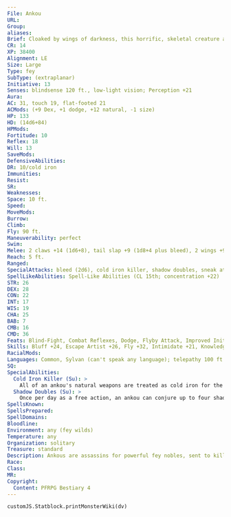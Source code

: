 ```yaml
---
File: Ankou
URL: 
Group: 
aliases: 
Brief: Cloaked by wings of darkness, this horrific, skeletal creature appears to burn from within.
CR: 14
XP: 38400
Alignment: LE
Size: Large
Type: fey
SubType: (extraplanar)
Initiative: 13
Senses: blindsense 120 ft., low-light vision; Perception +21
Aura: 
AC: 31, touch 19, flat-footed 21
ACMods: (+9 Dex, +1 dodge, +12 natural, -1 size)
HP: 133
HD: (14d6+84)
HPMods: 
Fortitude: 10
Reflex: 18
Will: 13
SaveMods: 
DefensiveAbilities: 
DR: 10/cold iron
Immunities: 
Resist: 
SR: 
Weaknesses: 
Space: 10 ft.
Speed: 
MoveMods: 
Burrow: 
Climb: 
Fly: 90 ft.
Maneuverability: perfect
Swim: 
Melee: 2 claws +14 (1d6+8), tail slap +9 (1d8+4 plus bleed), 2 wings +9 (1d8+4 plus bleed)
Reach: 5 ft.
Ranged: 
SpecialAttacks: bleed (2d6), cold iron killer, shadow doubles, sneak attack +3d6
SpellLikeAbilities: Spell-Like Abilities (CL 15th; concentration +22)  At Will-deeper darkness, ray of exhaustion (DC 20), silence (self only) 3/day-dimensional anchor, greater teleport, true seeing 1/day-circle of death (DC 23), discern location, prismatic spray (DC 24)
STR: 26
DEX: 28
CON: 22
INT: 17
WIS: 19
CHA: 25
BAB: 7
CMB: 16
CMD: 36
Feats: Blind-Fight, Combat Reflexes, Dodge, Flyby Attack, Improved Initiative, Lightning Stance, Wind Stance
Skills: Bluff +24, Escape Artist +26, Fly +32, Intimidate +21, Knowledge (nature) +20, Knowledge (planes) +17, Perception +21, Sense Motive +21, Stealth +22
RacialMods: 
Languages: Common, Sylvan (can't speak any language); telepathy 100 ft.
SQ: 
SpecialAbilities:
  Cold Iron Killer (Su): >
    All of an ankou's natural weapons are treated as cold iron for the purpose of overcoming damage reduction.
  Shadow Doubles (Su): >
    Once per day as a free action, an ankou can conjure up to four shadowy duplicates, which appear anywhere within 60 feet of the ankou and last a number of rounds equal to the ankou's Charisma modifier (typically 7 rounds). These shadow doubles are identical to the original in all respects except that when conjured they have a number of hit points equal to 20% of the true ankou's total hit points (26 hit points if conjured by an ankou with full hit points). The doubles have all of the true ankou's melee attacks and abilities, except they can't create more shadow doubles or use the ankou's spell-like abilities except for deeper darkness. Any creature that interacts with a shadow double can attempt a Will save to disbelieve the duplicate (DC 10 + 1/2 the ankou's Hit Dice + the ankou's Charisma modifier, typically DC 24). Against a creature that recognizes a shadow double for what it is, the double functions as a shadow conjuration (Pathfinder RPG Core Rulebook 340). Shadow doubles take double damage from spells with the light descriptor. If the true ankou is slain, is rendered unconscious, or is ever more than 120 feet from a shadow double, the duplicates instantly vanish.
SpellsKnown: 
SpellsPrepared: 
SpellDomains: 
Bloodline: 
Environment: any (fey wilds)
Temperature: any
Organization: solitary
Treasure: standard
Description: Ankous are assassins for powerful fey nobles, sent to kill, terrify, and torture. They never speak, only telepathically whisper their lord's verdict to victims. A typical ankou is 10 feet tall and has an 8-foot wingspan, but weighs less than 100 pounds.
Race: 
Class: 
MR: 
Copyright:
  Content: PFRPG Bestiary 4
---
```

```dataviewjs
customJS.Statblock.printMonsterWiki(dv)
```
